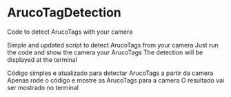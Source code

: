# ArucoTagDetection
Code to detect ArucoTags with your camera

Simple and updated script to detect ArucoTags from your camera
Just run the code and show the camera your ArucoTags
The detection will be displayed at the terminal 

Código simples e atualizado para detectar ArucoTags a partir da camera
Apenas rode o código e mostre as ArucoTags para a camera
O resultado vai ser mostrado no terminal
